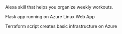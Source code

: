 Alexa skill that helps you organize weekly workouts.

Flask app running on Azure Linux Web App

Terraform script creates basic infrastructure on Azure